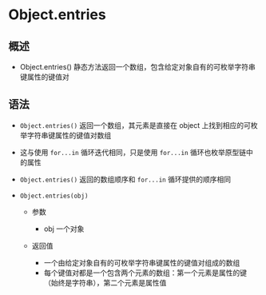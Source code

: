 # Object.entries

## 概述

+ Object.entries() 静态方法返回一个数组，包含给定对象自有的可枚举字符串键属性的键值对

## 语法

+ `Object.entries()` 返回一个数组，其元素是直接在 object 上找到相应的可枚举字符串键属性的键值对数组
+ 这与使用 `for...in` 循环迭代相同，只是使用 `for...in` 循环也枚举原型链中的属性
+ `Object.entries()` 返回的数组顺序和 `for...in` 循环提供的顺序相同

+ `Object.entries(obj)`

  + 参数

    + obj 一个对象

  + 返回值

    + 一个由给定对象自有的可枚举字符串键属性的键值对组成的数组
    + 每个键值对都是一个包含两个元素的数组：第一个元素是属性的键（始终是字符串），第二个元素是属性值



